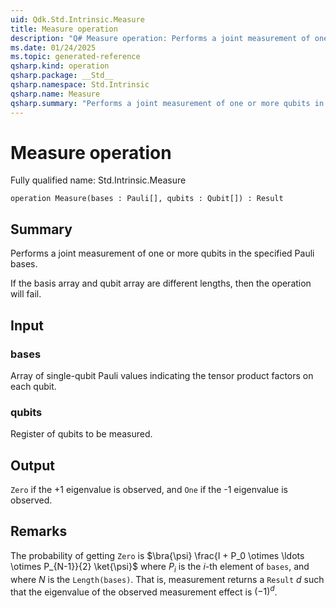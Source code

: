 ```yaml
---
uid: Qdk.Std.Intrinsic.Measure
title: Measure operation
description: "Q# Measure operation: Performs a joint measurement of one or more qubits in the specified Pauli bases.  If the basis array and qubit array are different lengths, then the operation will fail."
ms.date: 01/24/2025
ms.topic: generated-reference
qsharp.kind: operation
qsharp.package: __Std__
qsharp.namespace: Std.Intrinsic
qsharp.name: Measure
qsharp.summary: "Performs a joint measurement of one or more qubits in the specified Pauli bases.  If the basis array and qubit array are different lengths, then the operation will fail."
---
```


# Measure operation

Fully qualified name: Std.Intrinsic.Measure

```qsharp
operation Measure(bases : Pauli[], qubits : Qubit[]) : Result
```

## Summary
Performs a joint measurement of one or more qubits in the
specified Pauli bases.

If the basis array and qubit array are different lengths, then the
operation will fail.

## Input
### bases
Array of single-qubit Pauli values indicating the tensor product
factors on each qubit.
### qubits
Register of qubits to be measured.

## Output
`Zero` if the +1 eigenvalue is observed, and `One` if
the -1 eigenvalue is observed.

## Remarks
The probability of getting `Zero` is
$\bra{\psi} \frac{I + P_0 \otimes \ldots \otimes P_{N-1}}{2} \ket{\psi}$
where $P_i$ is the $i$-th element of `bases`, and where
$N$ is the `Length(bases)`.
That is, measurement returns a `Result` $d$ such that the eigenvalue of the
observed measurement effect is $(-1)^d$.
